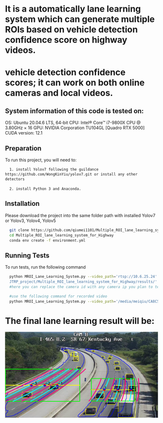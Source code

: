 # It is a automatically lane learning system which can generate multiple ROIs based on vehicle detection confidence score on highway videos.
# vehicle detection confidence scores; it can work on both online cameras and local videos.

## System information of this code is tested on:
OS: Ubuntu 20.04.6 LTS, 64-bit
CPU: Intel® Core™ i7-9800X CPU @ 3.80GHz × 16 
GPU: NVIDIA Corporation TU104GL [Quadro RTX 5000]
CUDA version: 12.1


## Preparation

To run this project, you will need to:

      1. install Yolov7 following the guildance https://github.com/WongKinYiu/yolov7.git or install any other detectors
        
      2. install Python 3 and Anaconda. 
      



## Installation

Please download the project into the same folder path with installed Yolov7 or Yolov3, Yolov4, Yolov5

```bash
  git clone https://github.com/qiumei1101/Multiple_ROI_lane_learning_system_for_Highway.git
  cd Multiple_ROI_lane_learning_system_for_Highway
  conda env create -f environment.yml
```

## Running Tests

To run tests, run the following command

```bash
  python MROI_Lane_Learning_System.py --video_path='rtsp://10.6.25.24' --saving_path='/home/meiqiu@ads.iu.edu/
  JTRP_project/Multiple_ROI_lane_learning_system_for_Highway/results/' --detector='YOLO_v7' 
  #here you can replace the camera id with any camera ip you plan to test
```
```bash
  #use the following command for recorded video
  python MROI_Lane_Learning_System.py --video_path='/media/meiqiu/CA8C57E38C57C919/MEIREQUESTEDVIDEOS/sunny/1-065-115-5-1+2020-09-05+14.42.mp4' --saving_path='/home/meiqiu@ads.iu.edu/JTRP_project/Multiple_ROI_lane_learning_system_for_Highway/results/' --detector='YOLO_v7' 
```

# The final lane learning result will be:
![alt text](./results/1-465-008-2-1+2020-08-10+14.50/1_lane_learning_in_multiple_ROI.png?raw=true)
